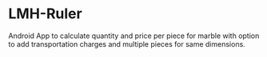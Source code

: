 # LMH-Ruler
Android App to calculate quantity and price per piece for marble with option to add transportation charges and multiple pieces for same dimensions.
